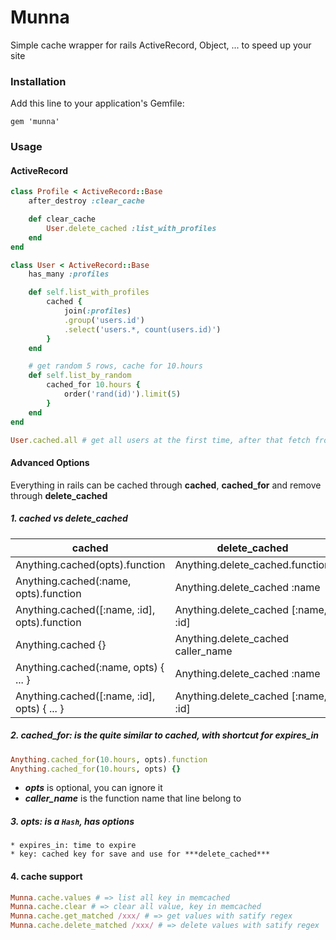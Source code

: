 # Munna

Simple cache wrapper for rails ActiveRecord, Object, ... to speed up your site

### Installation

Add this line to your application's Gemfile:

	gem 'munna'

### Usage

#### ActiveRecord

``` ruby
class Profile < ActiveRecord::Base
	after_destroy :clear_cache

	def clear_cache
		User.delete_cached :list_with_profiles
	end
end

class User < ActiveRecord::Base
	has_many :profiles

	def self.list_with_profiles
		cached {
			join(:profiles)
			.group('users.id')
			.select('users.*, count(users.id)')
		}
	end

	# get random 5 rows, cache for 10.hours
	def self.list_by_random
		cached_for 10.hours {
			order('rand(id)').limit(5)
		}
	end
end
```

``` ruby
User.cached.all # get all users at the first time, after that fetch from cache
```

#### Advanced Options
Everything in rails can be cached through **cached**, **cached_for** and remove through **delete_cached**

##### 1. cached vs delete_cached

| cached                     									 | delete_cached                   		 |
| -------------------------------------------- | ----------------------------------- |
| Anything.cached(opts).function   						 | Anything.delete_cached.function 		 |
| Anything.cached(:name, opts).function 			 | Anything.delete_cached :name 			 |
| Anything.cached([:name, :id], opts).function | Anything.delete_cached [:name, :id] |
| Anything.cached {}                           | Anything.delete_cached caller_name   |
| Anything.cached(:name, opts) { ... }         | Anything.delete_cached :name        |
| Anything.cached([:name, :id], opts) { ... }  | Anything.delete_cached [:name, :id] |


##### 2. cached_for: is the quite similar to cached, with shortcut for expires_in
``` ruby
Anything.cached_for(10.hours, opts).function
Anything.cached_for(10.hours, opts) {}
```

* ***opts*** is optional, you can ignore it
* ***caller_name*** is the function name that line belong to

##### 3. opts: is a ```Hash```, has options
	* expires_in: time to expire
	* key: cached key for save and use for ***delete_cached***

#### 4. cache support
``` ruby
Munna.cache.values # => list all key in memcached
Munna.cache.clear # => clear all value, key in memcached
Munna.cache.get_matched /xxx/ # => get values with satify regex
Munna.cache.delete_matched /xxx/ # => delete values with satify regex
```

